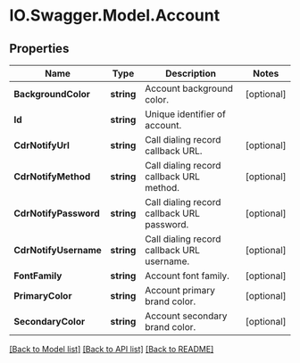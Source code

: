 # IO.Swagger.Model.Account
## Properties

Name | Type | Description | Notes
------------ | ------------- | ------------- | -------------
**BackgroundColor** | **string** | Account background color. | [optional] 
**Id** | **string** | Unique identifier of account. | 
**CdrNotifyUrl** | **string** | Call dialing record callback URL. | [optional] 
**CdrNotifyMethod** | **string** | Call dialing record callback URL method. | [optional] 
**CdrNotifyPassword** | **string** | Call dialing record callback URL password. | [optional] 
**CdrNotifyUsername** | **string** | Call dialing record callback URL username. | [optional] 
**FontFamily** | **string** | Account font family. | [optional] 
**PrimaryColor** | **string** | Account primary brand color. | [optional] 
**SecondaryColor** | **string** | Account secondary brand color. | [optional] 

[[Back to Model list]](../README.md#documentation-for-models) [[Back to API list]](../README.md#documentation-for-api-endpoints) [[Back to README]](../README.md)

